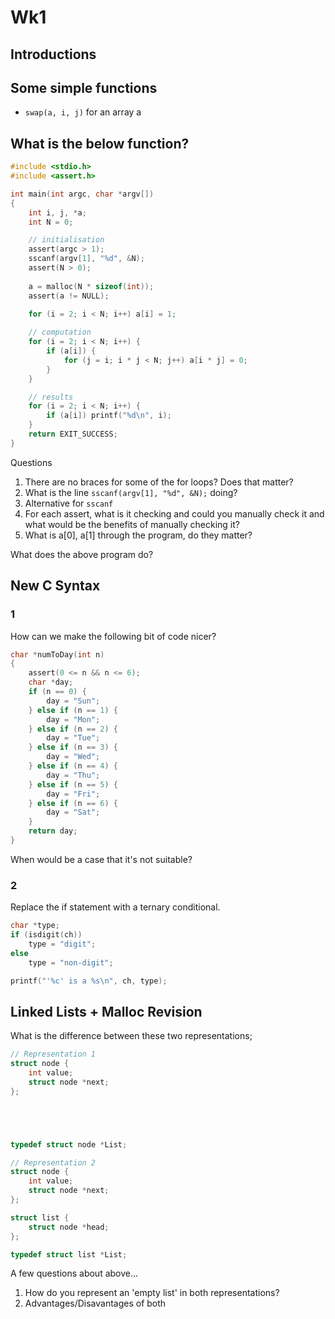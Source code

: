 # Wk1

## Introductions

## Some simple functions

- `swap(a, i, j)` for an array a

## What is the below function?

```c
#include <stdio.h>
#include <assert.h>

int main(int argc, char *argv[])
{
	int i, j, *a;
	int N = 0;

	// initialisation
	assert(argc > 1);
	sscanf(argv[1], "%d", &N);
	assert(N > 0);
	
	a = malloc(N * sizeof(int));
	assert(a != NULL);
	
	for (i = 2; i < N; i++) a[i] = 1;

	// computation
	for (i = 2; i < N; i++) {
		if (a[i]) {
			for (j = i; i * j < N; j++) a[i * j] = 0;
		}
	}

	// results
	for (i = 2; i < N; i++) {
		if (a[i]) printf("%d\n", i);
	}
	return EXIT_SUCCESS;
}
```

Questions

1. There are no braces for some of the for loops?  Does that matter?
2. What is the line `sscanf(argv[1], "%d", &N);` doing?
3. Alternative for `sscanf`
4. For each assert, what is it checking and could you manually check it and what would be the benefits of manually checking it?
5. What is a[0], a[1] through the program, do they matter?

What does the above program do?

## New C Syntax

### 1

How can we make the following bit of code nicer?

```c
char *numToDay(int n)
{
	assert(0 <= n && n <= 6);
	char *day;
	if (n == 0) {
		day = "Sun";
	} else if (n == 1) {
		day = "Mon";
	} else if (n == 2) {
		day = "Tue";
	} else if (n == 3) {
		day = "Wed";
	} else if (n == 4) {
		day = "Thu";
	} else if (n == 5) {
		day = "Fri";
	} else if (n == 6) {
		day = "Sat";
	}
	return day;
}
```

When would be a case that it's not suitable?

### 2

Replace the if statement with a ternary conditional.

```c
char *type;
if (isdigit(ch))
    type = "digit";
else
    type = "non-digit";

printf("'%c' is a %s\n", ch, type);
```

## Linked Lists + Malloc Revision

What is the difference between these two representations;

<!-- panels:start -->

<!-- div:left-panel -->

```c
// Representation 1
struct node {
    int value;
    struct node *next;
};





typedef struct node *List;
```

<!-- div:right-panel -->

```c
// Representation 2
struct node {
    int value;
    struct node *next;
};

struct list {
    struct node *head;
};

typedef struct list *List;
```

<!-- panels:end -->

A few questions about above...

1. How do you represent an 'empty list' in both representations?
2. Advantages/Disavantages of both



